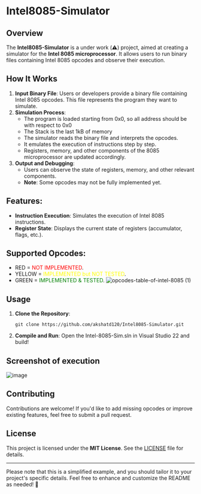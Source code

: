 # Intel8085-Simulator

## Overview
The **Intel8085-Simulator** is a under work (⚠️) project, aimed at creating a simulator for the **Intel 8085 microprocessor**. It allows users to run binary files containing Intel 8085 opcodes and observe their execution.

## How It Works
1. **Input Binary File**: Users or developers provide a binary file containing Intel 8085 opcodes. This file represents the program they want to simulate.
2. **Simulation Process**:
    - The program is loaded starting from 0x0, so all address should be with respect to 0x0
    - The Stack is the last 1kB of memory
    - The simulator reads the binary file and interprets the opcodes.
    - It emulates the execution of instructions step by step.
    - Registers, memory, and other components of the 8085 microprocessor are updated accordingly.
4. **Output and Debugging**:
    - Users can observe the state of registers, memory, and other relevant components.
    - **Note**: Some opcodes may not be fully implemented yet.

## Features:
- **Instruction Execution**: Simulates the execution of Intel 8085 instructions.
- **Register State**: Displays the current state of registers (accumulator, flags, etc.).

## Supported Opcodes:
- RED = <span style='color: red;'>NOT IMPLEMENTED</span>.
- YELLOW = <span style='color: yellow;'>IMPLEMENTED but NOT TESTED</span>.
- GREEN = <span style='color: green;'>IMPLEMENTED & TESTED</span>.
![opcodes-table-of-intel-8085 (1)](https://github.com/akshatd120/Intel8085-Simulator/assets/98334833/33feac7e-f3fc-4b49-a326-225f5c338f7f)



## Usage
1. **Clone the Repository**:
    ```
    git clone https://github.com/akshatd120/Intel8085-Simulator.git
    ```
2. **Compile and Run**:
  Open the Intel-8085-Sim.sln in Visual Studio 22 and build!

## Screenshot of execution
![image](https://github.com/akshatd120/Intel8085-Simulator/assets/98334833/f24e0036-d365-4806-9bd4-5c4d01b16189)

## Contributing
Contributions are welcome! If you'd like to add missing opcodes or improve existing features, feel free to submit a pull request.

## License
This project is licensed under the **MIT License**. See the [LICENSE](LICENSE) file for details.

---

Please note that this is a simplified example, and you should tailor it to your project's specific details. Feel free to enhance and customize the README as needed! 🚀
